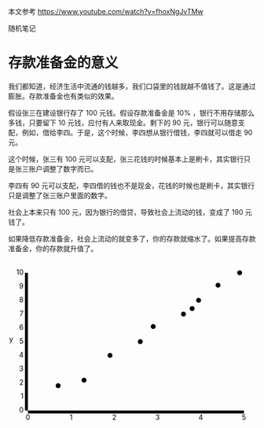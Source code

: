
本文参考 https://www.youtube.com/watch?v=fhoxNgJvTMw

随机笔记

# 存款准备金的意义

我们都知道，经济生活中流通的钱越多，我们口袋里的钱就越不值钱了。这是通过膨胀。存款准备金也有类似的效果。

假设张三在建设银行存了 100 元钱。假设存款准备金是 10% ，银行不用存储那么多钱，只要留下 10 元钱，应付有人来取现金。剩下的 90 元，银行可以随意支配，例如，借给李四。于是，这个时候，李四想从银行借钱，李四就可以借走 90 元。

这个时候，张三有 100 元可以支配，张三花钱的时候基本上是刷卡，其实银行只是张三账户调整了数字而已。

李四有 90 元可以支配，李四借的钱也不是现金，花钱的时候也是刷卡，其实银行只是调整了张三账户里面的数字。

社会上本来只有 100 元，因为银行的借贷，导致社会上流动的钱，变成了 190 元钱了。


如果降低存款准备金，社会上流动的就变多了，你的存款就缩水了。如果提高存款准备金，你的存款就升值了。
<svg width="520" height="360"><path class="path" d="M40,320L480,40"></path><circle cx="101.6" cy="269.6" r="5"></circle><circle cx="154.4" cy="258.40000000000003" r="5"></circle><circle cx="207.20000000000002" cy="208" r="5"></circle><circle cx="268.8" cy="180" r="5"></circle><circle cx="295.2" cy="149.20000000000002" r="5"></circle><circle cx="356.79999999999995" cy="124.00000000000001" r="5"></circle><circle cx="374.40000000000003" cy="112.80000000000001" r="5"></circle><circle cx="387.6" cy="95.99999999999999" r="5"></circle><circle cx="427.20000000000005" cy="65.20000000000002" r="5"></circle><circle cx="471.20000000000005" cy="40" r="5"></circle><g class="axis" transform="translate(0,320)"><g class="tick" transform="translate(40,0)" style="opacity: 1;"><line y2="6" x2="0"></line><text dy=".71em" y="9" x="0" style="text-anchor: middle;">0</text></g><g class="tick" transform="translate(128,0)" style="opacity: 1;"><line y2="6" x2="0"></line><text dy=".71em" y="9" x="0" style="text-anchor: middle;">1</text></g><g class="tick" transform="translate(216,0)" style="opacity: 1;"><line y2="6" x2="0"></line><text dy=".71em" y="9" x="0" style="text-anchor: middle;">2</text></g><g class="tick" transform="translate(304,0)" style="opacity: 1;"><line y2="6" x2="0"></line><text dy=".71em" y="9" x="0" style="text-anchor: middle;">3</text></g><g class="tick" transform="translate(392,0)" style="opacity: 1;"><line y2="6" x2="0"></line><text dy=".71em" y="9" x="0" style="text-anchor: middle;">4</text></g><g class="tick" transform="translate(480,0)" style="opacity: 1;"><line y2="6" x2="0"></line><text dy=".71em" y="9" x="0" style="text-anchor: middle;">5</text></g><path class="domain" d="M40,6V0H480V6"></path></g><text class="axisLabel" x="260" y="357">x</text><g class="axis" transform="translate(40, 0)"><g class="tick" transform="translate(0,320)" style="opacity: 1;"><line x2="-6" y2="0"></line><text dy=".32em" x="-9" y="0" style="text-anchor: end;">0</text></g><g class="tick" transform="translate(0,292)" style="opacity: 1;"><line x2="-6" y2="0"></line><text dy=".32em" x="-9" y="0" style="text-anchor: end;">1</text></g><g class="tick" transform="translate(0,264)" style="opacity: 1;"><line x2="-6" y2="0"></line><text dy=".32em" x="-9" y="0" style="text-anchor: end;">2</text></g><g class="tick" transform="translate(0,236)" style="opacity: 1;"><line x2="-6" y2="0"></line><text dy=".32em" x="-9" y="0" style="text-anchor: end;">3</text></g><g class="tick" transform="translate(0,208)" style="opacity: 1;"><line x2="-6" y2="0"></line><text dy=".32em" x="-9" y="0" style="text-anchor: end;">4</text></g><g class="tick" transform="translate(0,180)" style="opacity: 1;"><line x2="-6" y2="0"></line><text dy=".32em" x="-9" y="0" style="text-anchor: end;">5</text></g><g class="tick" transform="translate(0,152)" style="opacity: 1;"><line x2="-6" y2="0"></line><text dy=".32em" x="-9" y="0" style="text-anchor: end;">6</text></g><g class="tick" transform="translate(0,124.00000000000001)" style="opacity: 1;"><line x2="-6" y2="0"></line><text dy=".32em" x="-9" y="0" style="text-anchor: end;">7</text></g><g class="tick" transform="translate(0,95.99999999999999)" style="opacity: 1;"><line x2="-6" y2="0"></line><text dy=".32em" x="-9" y="0" style="text-anchor: end;">8</text></g><g class="tick" transform="translate(0,68)" style="opacity: 1;"><line x2="-6" y2="0"></line><text dy=".32em" x="-9" y="0" style="text-anchor: end;">9</text></g><g class="tick" transform="translate(0,40)" style="opacity: 1;"><line x2="-6" y2="0"></line><text dy=".32em" x="-9" y="0" style="text-anchor: end;">10</text></g><path class="domain" d="M-6,40H0V320H-6"></path></g><text class="axisLabel" x="2" y="180">y</text></svg>
